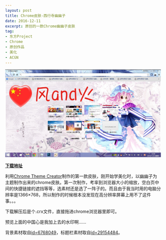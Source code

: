 ```yaml
---
layout: post
title: Chrome皮肤-西行寺幽幽子
date: 2016-12-11
excerpt: 原创的一款Chrome幽幽子皮肤
tag: 
- 东方Project
- Chrome
- 原创作品
- 美化
- ACGN
---
```


![0003](../img/0003.jpg)

[**下载地址**](../file/0004.zip)

利用[Chrome Theme Creator](http://windfire.space/ChromeTheme/)制作的第一款皮肤，刚开始学美化时，以幽幽子为主题制作出来的chrome皮肤。第一次制作，考率到浏览器大小的缩放，空白页中间的快捷链接的遮挡等等，选素材还是选了一阵子的。而且由于我当时用的电脑分辨率是1366×768，所以制作的时候根本没发现在高分辨率屏幕上用不了这件事。。。

下载解压后是个.crx文件，直接拖进chrome浏览器里即可。

预览上面的中国心是我加上去的水印啊……

背景素材取自[id=6768049](http://www.pixiv.net/member_illust.php?mode=medium&illust_id=6768049)，标题栏素材取自[id=29154484](http://www.pixiv.net/member_illust.php?mode=medium&illust_id=29154484)。